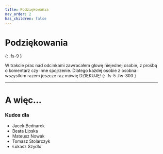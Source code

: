 ```yaml
---
title: Podziękowania
nav_order: 2
has_children: false
---
```


# Podziękowania
{: .fs-9 }

W trakcie prac nad odcinkami zawracałem głowę niejednej osobie, z prośbą o komentarz czy inne spojrzenie. Dlatego każdej osobie z osobna i wszystkim razem jeszcze raz mówię DZIĘKUJĘ!
{: .fs-5 .fw-300 }

---

# A więc...

### Kudos dla

- Jacek Bednarek
- Beata Lipska
- Mateusz Nowak
- Tomasz Stolarczyk
- Łukasz Szydło
